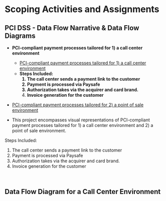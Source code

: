 <h1>Scoping Activities and Assignments</a> <a </a></h1>

<h2>PCI DSS - Data Flow Narrative & Data Flow Diagrams</h2>
  
- <b>PCI-compliant payment processes tailored for 1) a call center environment</b>
    - [PCI-compliant payment processes tailored for 1) a call center environment](https://drive.google.com/file/d/1g78Kox5zkEI-atNEWhHVHtb1gIjnOZ4I/view?usp=sharing)
    - <b>Steps Included: 
         1. The call center sends a payment link to the customer
         2. Payment is processed via Paysafe
         3. Authorization takes via the acquirer and card brand.
         4. Invoice generation for the customer</b>
 - [PCI-compliant payment processes tailored for 2) a point of sale environment](https://drive.google.com/file/d/1ud7V6aFNyd1fWb7BrId-qn636vGv3z-J/view?usp=sharing)
   
 - This project encompasses visual representations of PCI-compliant payment processes tailored for 1) a call center environment and 2) a point of sale environment.

Steps Included: 
1. The call center sends a payment link to the customer
2. Payment is processed via Paysafe
3. Authorization takes via the acquirer and card brand.
4. Invoice generation for the customer
<br />

<h2>Data Flow Diagram for a Call Center Environment</h2>


